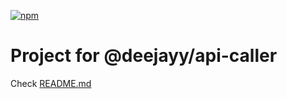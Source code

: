 [![npm](https://img.shields.io/npm/v/@deejayy/api-caller?label=@deejayy/api-caller)](https://www.npmjs.com/package/@deejayy/api-caller)

# Project for @deejayy/api-caller

Check [README.md](./projects/api-caller/README.md)
